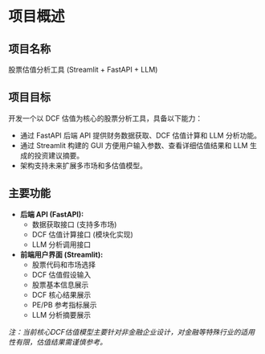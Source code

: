# 项目概述

## 项目名称
股票估值分析工具 (Streamlit + FastAPI + LLM)

## 项目目标
开发一个以 DCF 估值为核心的股票分析工具，具备以下能力：
- 通过 FastAPI 后端 API 提供财务数据获取、DCF 估值计算和 LLM 分析功能。
- 通过 Streamlit 构建的 GUI 方便用户输入参数、查看详细估值结果和 LLM 生成的投资建议摘要。
- 架构支持未来扩展多市场和多估值模型。

## 主要功能
- **后端 API (FastAPI):**
    - 数据获取接口 (支持多市场)
    - DCF 估值计算接口 (模块化实现)
    - LLM 分析调用接口
- **前端用户界面 (Streamlit):**
    - 股票代码和市场选择
    - DCF 估值假设输入
    - 股票基本信息展示
    - DCF 核心结果展示
    - PE/PB 参考指标展示
    - LLM 分析摘要展示

*注：当前核心DCF估值模型主要针对非金融企业设计，对金融等特殊行业的适用性有限，估值结果需谨慎参考。*
